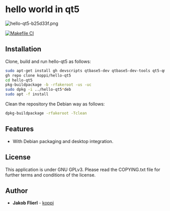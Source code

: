 # hello world in qt5

![hello-qt5-b25d33f.png](https://raw.githubusercontent.com/koppi/main/meta/hello-qt5-b25d33f.png)

[![Makefile CI](https://github.com/koppi/hello-qt5/actions/workflows/main.yml/badge.svg)](https://github.com/koppi/hello-qt5/actions/workflows/main.yml)

## Installation

Clone, build and run hello-qt5 as follows:
```bash
sudo apt-get install gh devscripts qtbase5-dev qtbase5-dev-tools qt5-qmake 
gh repo clone koppi/hello-qt5
cd hello-qt5
pkg-buildpackage -b -rfakeroot -us -uc
sudo dpkg -i ../hello-qt5*deb
sudo apt -f install
```

Clean the repository the Debian way as follows:
```bash
dpkg-buildpackage -rfakeroot -Tclean
```

## Features

* With Debian packaging and desktop integration.

## License

This application is under GNU GPLv3. Please read the COPYING.txt file for further terms and conditions of the license.

## Author

* **Jakob Flierl** - [koppi](https://github.com/koppi)
